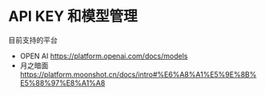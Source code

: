 # API KEY 和模型管理



目前支持的平台

- OPEN AI  https://platform.openai.com/docs/models
- 月之暗面  https://platform.moonshot.cn/docs/intro#%E6%A8%A1%E5%9E%8B%E5%88%97%E8%A1%A8

